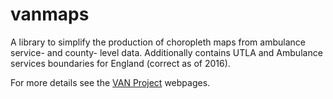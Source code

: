 # vanmaps

A library to simplify the production of choropleth maps from ambulance service- and county- level 
data. Additionally contains UTLA and Ambulance services boundaries for England (correct as of 2016).

For more details see the [VAN Project](https://www.sheffield.ac.uk/scharr/sections/hsr/mcru/van)
webpages.
